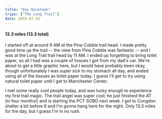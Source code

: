 ```yaml
---
title: "Day Nineteen"
trips: ["The Long Trail"]
date: 2016-07-24
---
```



#### **13.3 miles (13.3 total)**

I started off at around 9 AM at the Pine Cobble trail head. I made pretty good time up the trail -- the view from Pine Cobble was fantastic -- and I was at the Long Trail trail head by 11 AM. I ended up forgetting to bring toilet paper, so all I had was a couple of tissues I got from my dad's car. We're about to get a little graphic here, but I would have probably been okay, though unfortunately I was super sick to my stomach all day, and ended using all of the tissues as toilet paper today. I guess I'll get to try using natural toilet paper until I get to Manchester Center.

I met some really cool people today, and was lucky enough to experience my first trail magic. The trail angel was super cool; he just finished the AT (in four months!) and is starting the PCT SOBO next week. I got to Congdon shelter a bit before 6 and I'm gonna hang here for the night. Only 13.3 miles for the day, but I guess I'm in no rush.
